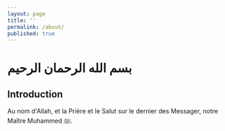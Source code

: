 ```yaml
---
layout: page
title: ''
permalink: /about/
published: true
---
```

# بسم الله الرحمان الرحيم

## Introduction 

Au nom d'Allah, et la Prière et le Salut sur le dernier des Messager, notre Maître Muhammed ﷺ.
